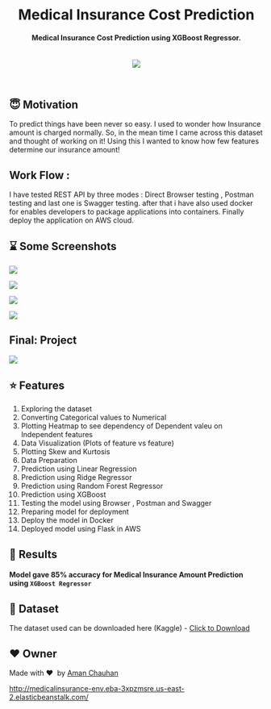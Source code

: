 <h1 align="center">Medical Insurance Cost Prediction</h1>

<div align= "center">
  <h4>Medical Insurance Cost Prediction using XGBoost Regressor.</h4><br>
  <img src="https://github.com/amanchauhan71/Medical-Insurance-Cost-/blob/main/images/health-insurance.jpg">
</div>

&nbsp;&nbsp;&nbsp;&nbsp;&nbsp;&nbsp;&nbsp;&nbsp;&nbsp;&nbsp;&nbsp;&nbsp;&nbsp;&nbsp;&nbsp;&nbsp;&nbsp;&nbsp;&nbsp;&nbsp;&nbsp;&nbsp;&nbsp;&nbsp;&nbsp;&nbsp;&nbsp;&nbsp;&nbsp;&nbsp;&nbsp;&nbsp;&nbsp;&nbsp;&nbsp;

## :innocent: Motivation

To predict things have been never so easy. I used to wonder how Insurance amount is charged normally. So, in the mean time I came across this dataset and thought of working on it! Using this I wanted to know how few features determine our insurance amount! 

## Work Flow :

I have tested REST API by three modes : Direct Browser testing , Postman testing and last one is Swagger testing.
after that i have also used docker for enables developers to package applications into containers.
Finally deploy the application on AWS cloud.

## :hourglass: Some Screenshots

![](https://github.com/amanchauhan71/Medical-Insurance-Cost-/blob/main/images/browser_testing.png)

![](https://github.com/amanchauhan71/Medical-Insurance-Cost-/blob/main/images/postman_testing.png)

![](https://github.com/amanchauhan71/Medical-Insurance-Cost-/blob/main/images/swagger_testing_1.png)

![](https://github.com/amanchauhan71/Medical-Insurance-Cost-/blob/main/images/swagger_testing_2.png)

## Final: Project 

![](https://github.com/amanchauhan71/Medical-Insurance-Cost-/blob/main/images/final_project.PNG)


## :star: Features
<ol>
    <li>Exploring the dataset</li>
    <li>Converting Categorical values to Numerical</li>
    <li>Plotting Heatmap to see dependency of Dependent valeu on Independent features</li>
    <li>Data Visualization (Plots of feature vs feature)</li>
    <li>Plotting Skew and Kurtosis</li>
    <li>Data Preparation</li>
    <li>Prediction using Linear Regression</li>
    <li>Prediction using Ridge Regressor</li>
    <li>Prediction using Random Forest Regressor</li>
    <li>Prediction using XGBoost</li>
    <li>Testing the model using Browser , Postman and Swagger</li>
    <li>Preparing model for deployment</li>
    <li>Deploy the model in Docker</li>
    <li>Deployed model using Flask in AWS</li>
</ol>

## :key: Results

####  Model gave 85% accuracy for Medical Insurance Amount Prediction using <code>XGBoost Regressor</code>


## :file_folder: Dataset
The dataset used can be downloaded here (Kaggle) - [Click to Download](https://www.kaggle.com/mirichoi0218/insurance)

## :heart: Owner
Made with :heart:&nbsp;  by [Aman Chauhan](https://github.com/amanchauhan71)


http://medicalinsurance-env.eba-3xpzmsre.us-east-2.elasticbeanstalk.com/
